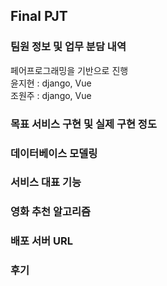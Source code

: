 ## Final PJT


### 팀원 정보 및 업무 분담 내역
  페어프로그래밍을 기반으로 진행  
  윤지현 : django, Vue  
  조원주 : django, Vue

### 목표 서비스 구현 및 실제 구현 정도

### 데이터베이스 모델링

### 서비스 대표 기능

### 영화 추천 알고리즘

### 배포 서버 URL

### 후기